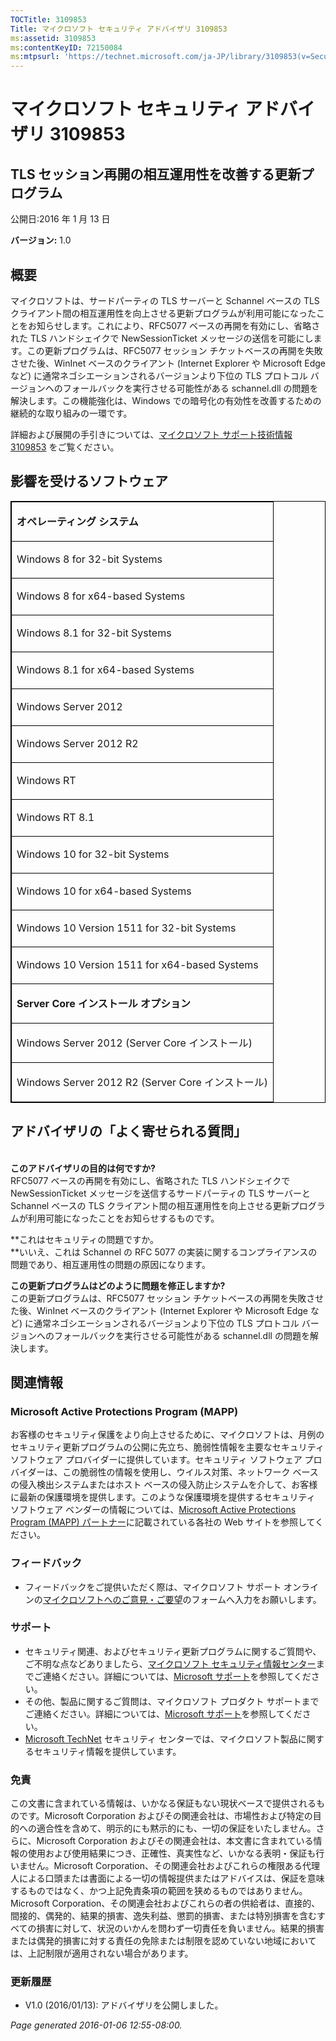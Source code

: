 ```yaml
---
TOCTitle: 3109853
Title: マイクロソフト セキュリティ アドバイザリ 3109853
ms:assetid: 3109853
ms:contentKeyID: 72150084
ms:mtpsurl: 'https://technet.microsoft.com/ja-JP/library/3109853(v=Security.10)'
---
```


マイクロソフト セキュリティ アドバイザリ 3109853
================================================

TLS セッション再開の相互運用性を改善する更新プログラム
------------------------------------------------------

公開日:2016 年 1 月 13 日

**バージョン:** 1.0

概要
----

<span id="sectionToggle0"></span>
マイクロソフトは、サードパーティの TLS サーバーと Schannel ベースの TLS クライアント間の相互運用性を向上させる更新プログラムが利用可能になったことをお知らせします。これにより、RFC5077 ベースの再開を有効にし、省略された TLS ハンドシェイクで NewSessionTicket メッセージの送信を可能にします。この更新プログラムは、RFC5077 セッション チケットベースの再開を失敗させた後、WinInet ベースのクライアント (Internet Explorer や Microsoft Edge など) に通常ネゴシエーションされるバージョンより下位の TLS プロトコル バージョンへのフォールバックを実行させる可能性がある schannel.dll の問題を解決します。この機能強化は、Windows での暗号化の有効性を改善するための継続的な取り組みの一環です。

詳細および展開の手引きについては、[マイクロソフト サポート技術情報 3109853](http://support.microsoft.com/ja-jp/kb/3109853) をご覧ください。

影響を受けるソフトウェア
------------------------

<span id="sectionToggle1"></span>
<p> </p>
<table style="border:1px solid black;">
<colgroup>
<col width="100%" />
</colgroup>
<tbody>
<tr class="odd">
<td style="border:1px solid black;"><p><strong>オペレーティング システム</strong></p></td>
</tr>  
<tr class="even">
<td style="border:1px solid black;"><p>Windows 8 for 32-bit Systems</p></td>
</tr>  
<tr class="odd">
<td style="border:1px solid black;"><p>Windows 8 for x64-based Systems</p></td>
</tr>  
<tr class="even">
<td style="border:1px solid black;"><p>Windows 8.1 for 32-bit Systems</p></td>
</tr>  
<tr class="odd">
<td style="border:1px solid black;"><p>Windows 8.1 for x64-based Systems</p></td>
</tr>  
<tr class="even">
<td style="border:1px solid black;"><p>Windows Server 2012</p></td>
</tr>  
<tr class="odd">
<td style="border:1px solid black;"><p>Windows Server 2012 R2</p></td>
</tr>  
<tr class="even">
<td style="border:1px solid black;"><p>Windows RT</p></td>
</tr>  
<tr class="odd">
<td style="border:1px solid black;"><p>Windows RT 8.1</p></td>
</tr>  
<tr class="even">
<td style="border:1px solid black;"><p>Windows 10 for 32-bit Systems</p></td>
</tr>  
<tr class="odd">
<td style="border:1px solid black;"><p>Windows 10 for x64-based Systems</p></td>
</tr>  
<tr class="even">
<td style="border:1px solid black;"><p>Windows 10 Version 1511 for 32-bit Systems</p></td>
</tr>  
<tr class="odd">
<td style="border:1px solid black;"><p>Windows 10 Version 1511 for x64-based Systems</p></td>
</tr>  
<tr class="even">
<td style="border:1px solid black;"><p><strong>Server Core インストール オプション</strong></p></td>
</tr>  
<tr class="odd">
<td style="border:1px solid black;"><p>Windows Server 2012 (Server Core インストール)</p></td>
</tr>  
<tr class="even">
<td style="border:1px solid black;"><p>Windows Server 2012 R2 (Server Core インストール)</p></td>
</tr>  
</tbody>  
</table>
  
アドバイザリの「よく寄せられる質問」  
------------------------------------
  
<span id="sectionToggle2"></span>  
**このアドバイザリの目的は何ですか?**  
RFC5077 ベースの再開を有効にし、省略された TLS ハンドシェイクで NewSessionTicket メッセージを送信するサードパーティの TLS サーバーと Schannel ベースの TLS クライアント間の相互運用性を向上させる更新プログラムが利用可能になったことをお知らせするものです。
  
**これはセキュリティの問題ですか。  
**いいえ、これは Schannel の RFC 5077 の実装に関するコンプライアンスの問題であり、相互運用性の問題の原因になります。
  
**この更新プログラムはどのように問題を修正しますか?**  
この更新プログラムは、RFC5077 セッション チケットベースの再開を失敗させた後、WinInet ベースのクライアント (Internet Explorer や Microsoft Edge など) に通常ネゴシエーションされるバージョンより下位の TLS プロトコル バージョンへのフォールバックを実行させる可能性がある schannel.dll の問題を解決します。
  
関連情報  
--------
  
<span id="sectionToggle3"></span>  
### Microsoft Active Protections Program (MAPP)
  
お客様のセキュリティ保護をより向上させるために、マイクロソフトは、月例のセキュリティ更新プログラムの公開に先立ち、脆弱性情報を主要なセキュリティ ソフトウェア プロバイダーに提供しています。セキュリティ ソフトウェア プロバイダーは、この脆弱性の情報を使用し、ウイルス対策、ネットワーク ベースの侵入検出システムまたはホスト ベースの侵入防止システムを介して、お客様に最新の保護環境を提供します。このような保護環境を提供するセキュリティ ソフトウェア ベンダーの情報については、[Microsoft Active Protections Program (MAPP) パートナー](http://go.microsoft.com/fwlink/?linkid=215201)に記載されている各社の Web サイトを参照してください。
  
### フィードバック
  
-   フィードバックをご提供いただく際は、マイクロソフト サポート オンラインの[マイクロソフトへのご意見・ご要望](http://support.microsoft.com/kb/?scid=sw;en;1257&amp;showpage=1&amp;ws=technet&amp;sd=tech)のフォームへ入力をお願いします。
  
### サポート
  
-   セキュリティ関連、およびセキュリティ更新プログラムに関するご質問や、ご不明な点などありましたら、[マイクロソフト セキュリティ情報センター](https://consumersecuritysupport.microsoft.com/default.aspx?mkt=ja-jp)までご連絡ください。詳細については、[Microsoft サポート](https://support.microsoft.com/ja-jp)を参照してください。  
-   その他、製品に関するご質問は、マイクロソフト プロダクト サポートまでご連絡ください。詳細については、[Microsoft サポート](http://go.microsoft.com/fwlink/?linkid=21155)を参照してください。  
-   [Microsoft TechNet](http://technet.microsoft.com/ja-jp/security/default.aspx) セキュリティ センターでは、マイクロソフト製品に関するセキュリティ情報を提供しています。
  
### 免責
  
この文書に含まれている情報は、いかなる保証もない現状ベースで提供されるものです。Microsoft Corporation およびその関連会社は、市場性および特定の目的への適合性を含めて、明示的にも黙示的にも、一切の保証をいたしません。さらに、Microsoft Corporation およびその関連会社は、本文書に含まれている情報の使用および使用結果につき、正確性、真実性など、いかなる表明・保証も行いません。Microsoft Corporation、その関連会社およびこれらの権限ある代理人による口頭または書面による一切の情報提供またはアドバイスは、保証を意味するものではなく、かつ上記免責条項の範囲を狭めるものではありません。Microsoft Corporation、その関連会社およびこれらの者の供給者は、直接的、間接的、偶発的、結果的損害、逸失利益、懲罰的損害、または特別損害を含むすべての損害に対して、状況のいかんを問わず一切責任を負いません。結果的損害または偶発的損害に対する責任の免除または制限を認めていない地域においては、上記制限が適用されない場合があります。
  
### 更新履歴
  
-   V1.0 (2016/01/13): アドバイザリを公開しました。
  
*Page generated 2016-01-06 12:55-08:00.*
